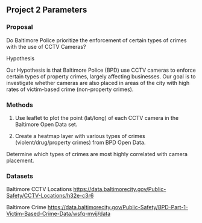## Project 2 Parameters

### Proposal

Do Baltimore Police prioritize the enforcement of certain types of crimes with the use of CCTV Cameras?

Hypothesis

Our Hypothesis is that Baltimore Police (BPD) use CCTV cameras to enforce certain types of property crimes, largely affecting businesses.  Our goal is to investigate whether cameras are also placed in areas of the city with high rates of victim-based crime (non-property crimes).

### Methods

1. Use leaflet to plot the point (lat/long) of each CCTV camera in the Baltimore Open Data set.

2. Create a heatmap layer with various types of crimes (violent/drug/property crimes) from BPD Open Data.

Determine which types of crimes are most highly correlated with camera placement.

### Datasets

Baltimore CCTV Locations
https://data.baltimorecity.gov/Public-Safety/CCTV-Locations/h32e-c3r6

Baltimore Crime
https://data.baltimorecity.gov/Public-Safety/BPD-Part-1-Victim-Based-Crime-Data/wsfq-mvij/data
